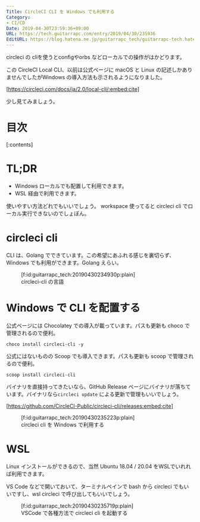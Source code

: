 ```yaml
---
Title: CircleCI CLI を Windows でも利用する
Category:
- CI/CD
Date: 2019-04-30T23:59:36+09:00
URL: https://tech.guitarrapc.com/entry/2019/04/30/235936
EditURL: https://blog.hatena.ne.jp/guitarrapc_tech/guitarrapc-tech.hatenablog.com/atom/entry/17680117127012122446
---
```


circleci の cliを使うとconfigやorbs などローカルでの操作がはかどります。

この CircleCI Local CLI、以前は公式ページに macOS と Linux の記述しかありませんでしたがWindows の導入方法も示されるようになりました。

[https://circleci.com/docs/ja/2.0/local-cli/:embed:cite]

少し見てみましょう。


# 目次

[:contents]

# TL;DR

* Windows ローカルでも配置して利用できます。
* WSL 経由で利用できます。

使いやすい方法どれでもいいでしょう。
workspace 使ってると circleci cli でローカル実行できないのでしょぼん。

# circleci cli

CLI は、Golang でできています。この希望にあふれる感じを裏切らず、Windows でも利用ができます。Golang えらい。

<figure class="figure-image figure-image-fotolife" title="circleci-cli の言語">[f:id:guitarrapc_tech:20190430234930p:plain]<figcaption>circleci-cli の言語</figcaption></figure>


# Windows で CLI を配置する

公式ページには Chocolatey での導入が載っています。パスも更新も choco で管理されるので便利。

```
choco install circleci-cli -y
```

公式にはないものの Scoop でも導入できます。パスも更新も scoop で管理されるので便利。

```
scoop install circleci-cli
```

バイナリを直接持ってきたいなら、GitHub Release ページにバイナリが落ちています。バイナリなら`circleci update` による更新で管理もいいでしょう。

[https://github.com/CircleCI-Public/circleci-cli/releases:embed:cite]

<figure class="figure-image figure-image-fotolife" title="circleci cli を Windows で利用する">[f:id:guitarrapc_tech:20190430235223p:plain]<figcaption>circleci cli を Windows で利用する</figcaption></figure>

# WSL

Linux インストールができるので、当然 Ubuntu 18.04 / 20.04 をWSLでいれれば利用できます。

VS Code などで開いておいて、ターミナルペインで bash から circleci でもいいですし、wsl circleci で呼び出してもいいでしょう。

<figure class="figure-image figure-image-fotolife" title="VSCode で各種方法で circleci cli を起動する">[f:id:guitarrapc_tech:20190430235719p:plain]<figcaption>VSCode で各種方法で circleci cli を起動する</figcaption></figure>
